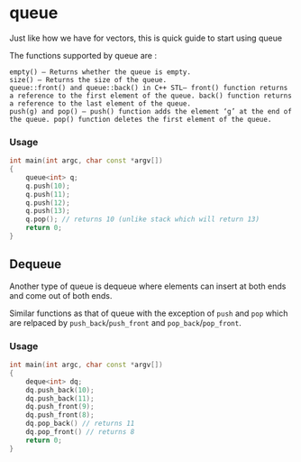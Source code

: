 # queue

Just like how we have for vectors, this is quick guide to start using queue

The functions supported by queue are :

    empty() – Returns whether the queue is empty.
    size() – Returns the size of the queue.
    queue::front() and queue::back() in C++ STL– front() function returns a reference to the first element of the queue. back() function returns a reference to the last element of the queue.
    push(g) and pop() – push() function adds the element ‘g’ at the end of the queue. pop() function deletes the first element of the queue.

### Usage

```cpp
int main(int argc, char const *argv[])
{
    queue<int> q;
    q.push(10);
    q.push(11);
    q.push(12);
    q.push(13);
    q.pop(); // returns 10 (unlike stack which will return 13)
    return 0;
}
```


## Dequeue

Another type of queue is dequeue where elements can insert at both ends and come out of both ends.

Similar functions as that of queue with the exception of `push` and `pop` which are relpaced by `push_back`/`push_front` and `pop_back`/`pop_front`.

### Usage

```cpp
int main(int argc, char const *argv[])
{
    deque<int> dq;
    dq.push_back(10);
    dq.push_back(11);
    dq.push_front(9);
    dq.push_front(8);
    dq.pop_back() // returns 11
    dq.pop_front() // returns 8
    return 0;
}

